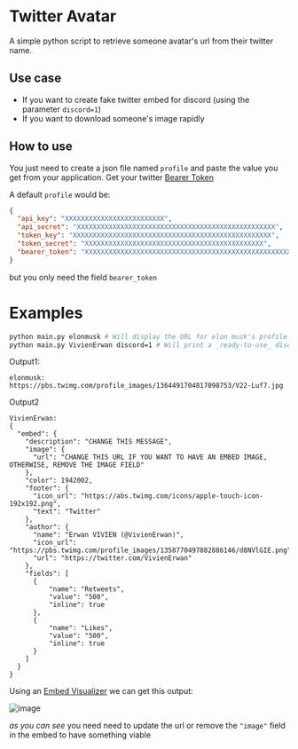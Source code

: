 # Twitter Avatar

A simple python script to retrieve someone avatar's url from their twitter name.

## Use case

- If you want to create fake twitter embed for discord (using the parameter `discord=1`)
- If you want to download someone's image rapidly

## How to use

You just need to create a json file named `profile` and paste the value you get from your application. Get your twitter [Bearer Token](https://developer.twitter.com/en/portal/dashboard)

A default `profile` would be:

```json
{
  "api_key": "XXXXXXXXXXXXXXXXXXXXXXXXX",
  "api_secret": "XXXXXXXXXXXXXXXXXXXXXXXXXXXXXXXXXXXXXXXXXXXXXXXXXX",
  "token_key": "XXXXXXXXXXXXXXXXXXXXXXXXXXXXXXXXXXXXXXXXXXXXXXXXXX",
  "token_secret": "XXXXXXXXXXXXXXXXXXXXXXXXXXXXXXXXXXXXXXXXXXXXX",
  "bearer_token": "XXXXXXXXXXXXXXXXXXXXXXXXXXXXXXXXXXXXXXXXXXXXXXXXXXXXXXXXXXXXXXXXXXXXXXXXXXXXXXXXXXXXXXXXXXXXXXXXXXXXXXXXXXXXXXXXXXXX"
}
```

but you only need the field `bearer_token`

# Examples
```bash
python main.py elonmusk # Will display the URL for elon musk's profile image
python main.py VivienErwan discord=1 # Will print a _ready-to-use_ discord embed using the twitter embed setup
```
Output1:
```
elonmusk:
https://pbs.twimg.com/profile_images/1364491704817098753/V22-Luf7.jpg
```
Output2
```
VivienErwan:
{
  "embed": {
    "description": "CHANGE THIS MESSAGE",
    "image": {
      "url": "CHANGE THIS URL IF YOU WANT TO HAVE AN EMBED IMAGE, OTHERWISE, REMOVE THE IMAGE FIELD"
    },
    "color": 1942002,
    "footer": {
      "icon_url": "https://abs.twimg.com/icons/apple-touch-icon-192x192.png",
      "text": "Twitter"
    },
    "author": {
      "name": "Erwan VIVIEN (@VivienErwan)",
      "icon_url": "https://pbs.twimg.com/profile_images/1358770497882886146/d8NVlGIE.png",
      "url": "https://twitter.com/VivienErwan"
    },
    "fields": [
      {
          "name": "Retweets",
          "value": "500",
          "inline": true
      },
      {
          "name": "Likes",
          "value": "500",
          "inline": true
      }
    ]
  }
}
```

Using an [Embed Visualizer](https://leovoel.github.io/embed-visualizer/) we can get this output: 

![image](https://user-images.githubusercontent.com/44021072/109476164-def10880-7a76-11eb-8279-478d698307f1.png)

_as you can see_ you need need to update the url or remove the `"image"` field in the embed to have something viable
